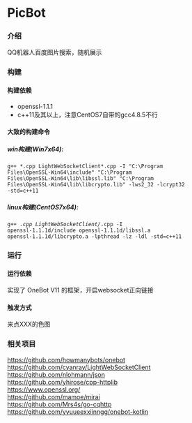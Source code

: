 # PicBot
### 介绍
QQ机器人百度图片搜索，随机展示
### 构建
#### 构建依赖
* openssl-1.1.1<br>
* c++11及其以上，注意CentOS7自带的gcc4.8.5不行<br>
#### 大致的构建命令
##### win构建(Win7x64):
<code>g++ *.cpp LightWebSocketClient\*.cpp -I "C:\Program Files\OpenSSL-Win64\include" "C:\Program Files\OpenSSL-Win64\lib\libssl.lib" "C:\Program Files\OpenSSL-Win64\lib\libcrypto.lib" -lws2_32 -lcrypt32 -std=c++11</code>
##### linux构建(CentOS7x64):
<code>g++ *.cpp LightWebSocketClient/*.cpp -I openssl-1.1.1d/include openssl-1.1.1d/libssl.a openssl-1.1.1d/libcrypto.a -lpthread -lz -ldl -std=c++11</code>
### 运行
#### 运行依赖
实现了 OneBot V11 的框架，开启websocket正向链接
#### 触发方式
来点XXX的色图
### 相关项目
https://github.com/howmanybots/onebot <br>
https://github.com/cyanray/LightWebSocketClient <br>
https://github.com/nlohmann/json <br>
https://github.com/yhirose/cpp-httplib <br>
https://www.openssl.org/ <br>
https://github.com/mamoe/mirai <br>
https://github.com/Mrs4s/go-cqhttp <br>
https://github.com/yyuueexxiinngg/onebot-kotlin <br>
